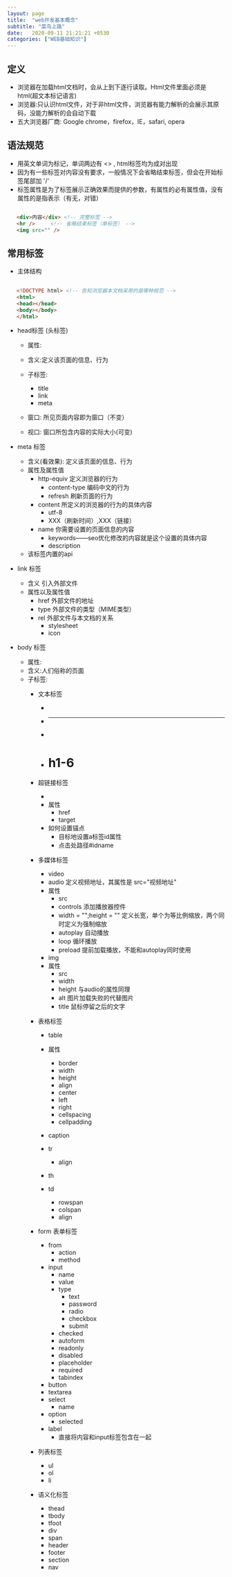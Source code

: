 ```yaml
---
layout: page
title:  "web开发基本概念"
subtitle: "菜鸟上路"
date:   2020-09-11 21:21:21 +0530
categories: ["WEB基础知识"]
---
```


  ## 定义
  - 浏览器在加载html文档时，会从上到下逐行读取。Html文件里面必须是html(超文本标记语言)
  - 浏览器:只认识html文件，对于非html文件，浏览器有能力解析的会展示其原码，没能力解析的会自动下载
  - 五大浏览器厂商: Google chrome，firefox，IE，safari, opera

  ## 语法规范
  - 用英文单词为标记，单词两边有 <> , html标签均为成对出现
  - 因为有一些标签对内容没有要求，一般情况下会省略结束标签，但会在开始标签尾部加 '/'
  - 标签属性是为了标签展示正确效果而提供的参数，有属性的必有属性值，没有属性的是指表示（有无，对错）
  ```html

     <div>内容</div> <!-- 完整标签 -->
     <hr />     <!-- 省略结束标签（单标签） -->
     <img src="" />

  ```
  ## 常用标签

  - 主体结构

  ```html
    
     <!DOCTYPE html> <!-- 告知浏览器本文档采用的是哪种规范 -->
     <html>
     <head></head>
     <body></body>
     </html>

  ```

- head标签 (头标签)
     - 属性:
     - 含义:定义该页面的信息、行为
     - 子标签:
         - title
         - link
         - meta

    - 窗口: 所见页面内容即为窗口（不变）
    - 视口: 窗口所包含内容的实际大小(可变)

 - meta 标签
     - 含义(看效果): 定义该页面的信息、行为 
     - 属性及属性值
         - http-equiv 定义浏览器的行为
             - content-type 编码中文的行为
             - refresh 刷新页面的行为
         - content 所定义的浏览器的行为的具体内容
             - utf-8
             - XXX（刷新时间）,XXX（链接）
         - name 你需要设置的页面信息的内容
             - keywords——seo优化修改的内容就是这个设置的具体内容
             - description
     - 该标签内置的api

 - link 标签
     - 含义 引入外部文件
     - 属性以及属性值 
         - href 外部文件的地址
         - type 外部文件的类型（MIME类型）
         - rel 外部文件与本文档的关系
             - stylesheet
             - icon

- body 标签
     - 属性:
     - 含义:人们俗称的页面
     - 子标签:
        - 文本标签
             - <br />
             - <hr />
             - <p></p>
             - <h1> h1-6</h1>
        - 超链接标签 
             - <a></a>
             - 属性
                 - href
                 - target
             - 如何设置锚点
                 - 目标地设置a标签id属性
                 - 点击处路径#idname

         - 多媒体标签
             - video
             - audio 定义视频地址，其属性是 src="视频地址"
             - 属性
                 - src
                 - controls 添加播放器控件
                 - width = "";height = "" 定义长宽，单个为等比例缩放，两个同时定义为强制缩放
                 - autoplay 自动播放
                 - loop 循环播放
                 - preload 提前加载播放，不能和autoplay同时使用
             - img 
             - 属性
                 - src
                 - width
                 - height 与audio的属性同理
                 - alt 图片加载失败的代替图片
                 - title 鼠标停留之后的文字

         - 表格标签
             - table 
             - 属性
                 - border
                 - width
                 - height
                 - align
                 - center
                 - left
                 - right
                 - cellspacing
                 - cellpadding

             - caption
             - tr
                 - align
             - th
             - td
                 - rowspan
                 - colspan
                 - align

         - form 表单标签
             - from
                 - action
                 - method
             - input
                 - name
                 - value
                 - type
                     - text
                     - password
                     - radio
                     - checkbox
                     - submit
                 - checked
                 - autoform
                 - readonly
                 - disabled
                 - placeholder
                 - required
                 - tabindex
             - button
             - textarea
             - select
                 - name
             - option
                 - selected
             - label 
                 - 直接将内容和input标签包含在一起
         - 列表标签
             - ul
             - ol
             - li
         - 语义化标签
             - thead
             - tbody
             - tfoot
             - div
             - span
             - header
             - footer
             - section
             - nav
        

            
            

